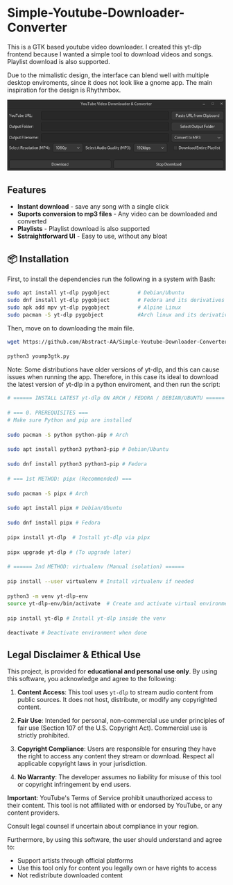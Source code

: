 # Simple-Youtube-Downloader-Converter


This is a GTK based youtube video downloader. I created this yt-dlp frontend because I wanted a simple tool to download videos and songs. Playlist download is also supported. 

Due to the mimalistic design, the interface can blend well with multiple desktop enviroments, since it does not look like a gnome app. The main inspiration for the design is Rhythmbox. 


![Alt Text](https://github.com/Abstract-AA/Simple-Youtube-Downloader-Converter/blob/main/Screenshot.png)


## Features

- **Instant download** - save any song with a single click
- **Suports conversion to mp3 files** - Any video can be downloaded and converted
- **Playlists** - Playlist download is also supported
- **Sstraightforward UI** - Easy to use, without any bloat

## 📦 Installation

First, to install the dependencies run the following in a system with Bash:

```bash
sudo apt install yt-dlp pygobject         # Debian/Ubuntu
sudo dnf install yt-dlp pygobject         # Fedora and its derivatives
sudo apk add mpv yt-dlp pygobject         # Alpine Linux
sudo pacman -S yt-dlp pygobject           #Arch linux and its derivatives

```
Then, move on to downloading the main file.

```bash
wget https://github.com/Abstract-AA/Simple-Youtube-Downloader-Converter/blob/be991b230006cbf7fbda72af1c970644b698d3cd/yoump3gtk.py

python3 yoump3gtk.py

```

Note: Some distributions have older versions of yt-dlp, and this can cause issues when running the app. Therefore, in this case its ideal to download the latest version of yt-dlp in a python enviroment, and then run the script:

```bash
# ====== INSTALL LATEST yt-dlp ON ARCH / FEDORA / DEBIAN/UBUNTU ======

# === 0. PREREQUISITES ===
# Make sure Python and pip are installed

sudo pacman -S python python-pip # Arch

sudo apt install python3 python3-pip # Debian/Ubuntu

sudo dnf install python3 python3-pip # Fedora

# === 1st METHOD: pipx (Recommended) ===

sudo pacman -S pipx # Arch

sudo apt install pipx # Debian/Ubuntu

sudo dnf install pipx # Fedora

pipx install yt-dlp  # Install yt-dlp via pipx

pipx upgrade yt-dlp # (To upgrade later)

# ====== 2nd METHOD: virtualenv (Manual isolation) ======

pip install --user virtualenv # Install virtualenv if needed

python3 -m venv yt-dlp-env
source yt-dlp-env/bin/activate  # Create and activate virtual environment

pip install yt-dlp # Install yt-dlp inside the venv

deactivate # Deactivate environment when done

```

## Legal Disclaimer & Ethical Use

This project, is provided for **educational and personal use only**. By using this software, you acknowledge and agree to the following:

1. **Content Access**: This tool uses `yt-dlp` to stream audio content from public sources. It does not host, distribute, or modify any copyrighted content.

2. **Fair Use**: Intended for personal, non-commercial use under principles of fair use (Section 107 of the U.S. Copyright Act). Commercial use is strictly prohibited.

3. **Copyright Compliance**: Users are responsible for ensuring they have the right to access any content they stream or download. Respect all applicable copyright laws in your jurisdiction.

4. **No Warranty**: The developer assumes no liability for misuse of this tool or copyright infringement by end users.

**Important**: YouTube's Terms of Service prohibit unauthorized access to their content. This tool is not affiliated with or endorsed by YouTube, or any content providers.

Consult legal counsel if uncertain about compliance in your region.

Furthermore, by using this software, the user should understand and agree to:
- Support artists through official platforms
- Use this tool only for content you legally own or have rights to access
- Not redistribute downloaded content
